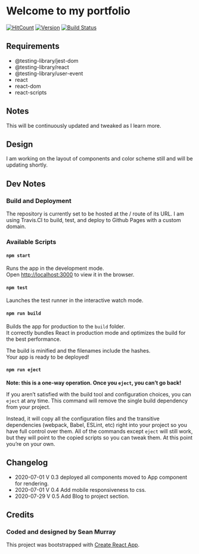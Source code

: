 # Welcome to my portfolio

[![HitCount](http://hits.dwyl.com/seanjmurray/portfolio.svg)](http://hits.dwyl.com/seanjmurray/portfolio)
[![Version](https://img.shields.io/badge/version-0.5.0-brightgreen.svg)](https://github.com/seanjmurray/portfolio)
[![Build Status](https://travis-ci.com/seanjmurray/portfolio.svg?branch=master)](https://travis-ci.com/seanjmurray/portfolio)


## Requirements
  - @testing-library/jest-dom
  - @testing-library/react
  - @testing-library/user-event
  - react
  - react-dom
  - react-scripts
## Notes
This will be continuously updated and tweaked as I learn more.
## Design
I am working on the layout of components and color scheme still and will be updating shortly.
## Dev Notes

### Build and Deployment
The repository is currently set to be hosted at the / route of its URL. I am using Travis.CI to build, test, and deploy to Github Pages with a custom domain.

### Available Scripts 
   #### `npm start`

  Runs the app in the development mode.<br />
  Open [http://localhost:3000](http://localhost:3000) to view it in the browser.

#### `npm test`

Launches the test runner in the interactive watch mode.<br />
#### `npm run build`

Builds the app for production to the `build` folder.<br />
It correctly bundles React in production mode and optimizes the build for the best performance.

The build is minified and the filenames include the hashes.<br />
Your app is ready to be deployed!
#### `npm run eject`

**Note: this is a one-way operation. Once you `eject`, you can’t go back!**

If you aren’t satisfied with the build tool and configuration choices, you can `eject` at any time. This command will remove the single build dependency from your project.

Instead, it will copy all the configuration files and the transitive dependencies (webpack, Babel, ESLint, etc) right into your project so you have full control over them. All of the commands except `eject` will still work, but they will point to the copied scripts so you can tweak them. At this point you’re on your own.

## Changelog
 - 2020-07-01 V 0.3 deployed all components moved to App component for rendering.
 - 2020-07-01 V 0.4 Add mobile responsiveness to css.
 - 2020-07-29 V 0.5 Add Blog to project section.
 
## Credits

### Coded and designed by Sean Murray

This project was bootstrapped with [Create React App](https://github.com/facebook/create-react-app).








